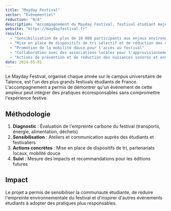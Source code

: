 ```yaml
---
title: "Mayday Festival"
sector: "Événementiel"
reduction: "N/A"
description: "Accompagnement du Mayday Festival, festival étudiant majeur à Talence, dans sa démarche de réduction d'impact carbone."
website: "https://maydayfestival.fr"
results:
  - "Sensibilisation de plus de 10 000 participants aux enjeux environnementaux"
  - "Mise en place de dispositifs de tri sélectif et de réduction des déchets"
  - "Promotion de la mobilité douce pour l'accès au festival"
  - "Collaboration avec des associations locales pour l'approvisionnement et la gestion des ressources"
  - "Actions de prévention et de réduction des nuisances sonores et environnementales"
date: 2024-05-01
---
```


Le Mayday Festival, organisé chaque année sur le campus universitaire de Talence, est l'un des plus grands festivals étudiants de France. L'accompagnement a permis de démontrer qu'un événement de cette ampleur peut intégrer des pratiques écoresponsables sans compromettre l'expérience festive.

## Méthodologie

1. **Diagnostic** : Évaluation de l'empreinte carbone du festival (transports, énergie, alimentation, déchets)
2. **Sensibilisation** : Ateliers et communication auprès des étudiants et festivaliers
3. **Actions concrètes** : Mise en place de dispositifs de tri, partenariats locaux, mobilité douce
4. **Suivi** : Mesure des impacts et recommandations pour les éditions futures

## Impact

Le projet a permis de sensibiliser la communauté étudiante, de réduire l'empreinte environnementale du festival et d'inspirer d'autres événements étudiants à adopter des pratiques plus responsables.